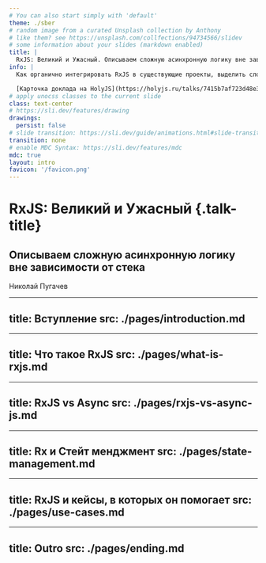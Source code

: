 ```yaml
---
# You can also start simply with 'default'
theme: ./sber
# random image from a curated Unsplash collection by Anthony
# like them? see https://unsplash.com/collfections/94734566/slidev
# some information about your slides (markdown enabled)
title: |
  RxJS: Великий и Ужасный. Описываем сложную асинхронную логику вне зависимости от стека
info: |
  Как органично интегрировать RxJS в существующие проекты, выделить сложную асинхронную логику из компонентов и сделать код более читаемым и поддерживаемым.

  [Карточка доклада на HolyJS](https://holyjs.ru/talks/7415b7af723d48e3901c9fc93d4517b9/)
# apply unocss classes to the current slide
class: text-center
# https://sli.dev/features/drawing
drawings:
  persist: false
# slide transition: https://sli.dev/guide/animations.html#slide-transitions
transition: none
# enable MDC Syntax: https://sli.dev/features/mdc
mdc: true
layout: intro
favicon: '/favicon.png'
---
```


# RxJS: Великий и Ужасный {.talk-title}
## Описываем сложную асинхронную логику<br> вне зависимости от стека

<div class="author">
  Николай Пугачев
</div>

<!--
Не читать название доклада
TODO: Подумать интро
Поработать с публикой
Аннонсировать софтфончик
-->

---
title: Вступление
src: ./pages/introduction.md
---

---
title: Что такое RxJS
src: ./pages/what-is-rxjs.md
---

---
title: RxJS vs Async
src: ./pages/rxjs-vs-async-js.md
---

---
title: Rx и Стейт менджмент
src: ./pages/state-management.md
---

---
title: RxJS и кейсы, в которых он помогает
src: ./pages/use-cases.md
---

---
title: Outro
src: ./pages/ending.md
---
